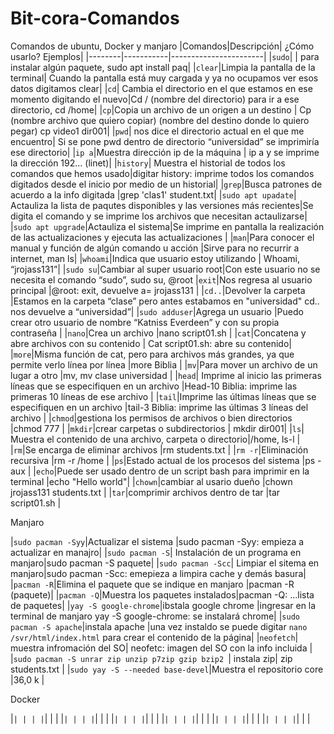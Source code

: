 # Bit-cora-Comandos
Comandos de ubuntu, Docker y manjaro
|Comandos|Descripción| ¿Cómo usarlo? Ejemplos|
|--------|-----------|-----------------------|
|`sudo`| | para instalar algún paquete, sudo apt install paq|
|`clear`|Limpia la pantalla de la terminal| Cuando la pantalla está muy cargada y ya no ocupamos ver esos datos digitamos clear|
|`cd`| Cambia el directorio en el que estamos en ese momento digitando el nuevo|Cd / (nombre del directorio) para ir a ese directorio, cd /home|
|`cp`|Copia un archivo de un origen a un destino | Cp (nombre archivo que quiero copiar) (nombre del destino donde lo quiero pegar) cp video1 dir001|
|`pwd`| nos dice el directorio actual en el que me encuentro| Si se pone pwd dentro de directorio “universidad” se imprimiría ese directorio|
|`ip a`|Muestra dirección ip de la máquina | ip a y se imprime la dirección 192… (linet)|
|`history`| Muestra el historial de todos los comandos que hemos usado|digitar history: imprime todos los comandos digitados desde el inicio por medio de un historial|
|`grep`|Busca patrones de acuerdo a la info digitada |grep 'clas1' student.txt|
|`sudo apt upadate`| Actauliza la lista de paqutes disponibles y las versiones más recientes|Se digita el comando y se imprime los archivos que necesitan actaulizarse|
|`sudo apt upgrade`|Actauliza el sistema|Se imprime en pantalla la realización de las actualizaciones y ejecuta las actualizaciones |
|`man`|Para conocer el manual y función de algún comando u acción |Sirve para no recurrir a internet, man ls|
|`whoami`|Indica que usuario estoy utilizando | Whoami, “jrojass131”|
|`sudo su`|Cambiar al super usuario root|Con este usuario no se necesita el comando “sudo”, sudo su, @root
|`exit`|Nos regresa al usuario principal |@root: exit, devuelve a= jrojass131 |
|`cd..`|Devolver la carpeta |Estamos en la carpeta “clase” pero antes estabamos en "universidad" cd.. nos devuelve a “universidad”|
|`sudo adduser`|Agrega un usuario |Puedo crear otro usuario de nombre “Katniss Everdeen” y con su propia contraseña |
|`nano`|Crea un archivo |nano script01.sh |
|`cat`|Concatena y abre archivos con su contenido | Cat script01.sh: abre su contenido|
|`more`|Misma función de cat, pero para archivos más grandes, ya que permite verlo línea por línea |more Biblia |
|`mv`|Para mover un archivo de un lugar a otro |mv<nombre de archivo><donde queremos moverlo>, mv clase universidad |
|`head`| Imprime al inicio las primeras líneas que se especifiquen en un archivo |Head-10 Biblia: imprime las primeras 10 líneas de ese archivo |
|`tail`|Imprime las últimas líneas que se especifiquen en un archivo |tail-3 Biblia: imprime las últimas 3 líneas del archivo |
|`chmod`|gestiona los permisos de archivos o bien directorios |chmod 777 |
|`mkdir`|crear carpetas o subdirectorios | mkdir dir001|
|`ls`| Muestra el contenido de una archivo, carpeta o directorio|/home, ls-l |
|`rm`|Se encarga de eliminar archivos |rm students.txt |
|`rm -r`|Eliminación recursiva |rm -r /home |
|`ps`|Estado actual de los procesos del sistema |ps -aux |
|`echo`|Puede ser usado dentro de un script bash para imprimir en la terminal |echo "Hello world"|
|`chown`|cambiar al usario dueño |chown jrojass131 students.txt |
|`tar`|comprimir archivos dentro de tar |tar script01.sh |
  
Manjaro
  
|`sudo pacman -Syy`|Actualizar el sistema |sudo pacman -Syy: empieza a actualizar en manajro|
|`sudo pacman -S`| Instalación de un programa en manjaro|sudo pacman -S paquete|
|`sudo pacman -Scc`| Limpiar el sitema en manjaro|sudo pacman -Scc: emepieza a limpira cache y demás basura|
|`pacman -R`|Elimina el paquete que se indique en manjaro |pacman -R (paquete)|
|`pacman -Q`|Muestra los paquetes instalados|pacman -Q: ...lista de paquetes|
|`yay -S google-chrome`|ibstala google chrome |ingresar en la terminal de manjaro yay -S google-chrome: se instalará chrome|
|`sudo pacman -S apache`|instala apache |una vez instaldo se puede digitar `nano /svr/html/index.html` para crear el contenido de la página|
|`neofetch`| muestra infromación del SO| neofetc: imagen del SO con la info incluida |
|`sudo pacman -S unrar zip unzip p7zip gzip bzip2 `| instala zip| zip students.txt |
|`sudo yay -S --needed base-devel`|Muestra el repositorio core |36,0 k |
  
Docker
  
|``| | |
|``| | |
|``| | |
|``| | |
|``| | |
|``| | |
|``| | |
|``| | |
|``| | |
|``| | |
|``| | |
|``| | |
